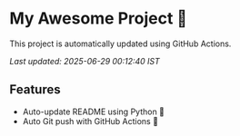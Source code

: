 # My Awesome Project 🚀

This project is automatically updated using GitHub Actions.

_Last updated: 2025-06-29 00:12:40 IST_

## Features
- Auto-update README using Python 🐍
- Auto Git push with GitHub Actions 🤖
